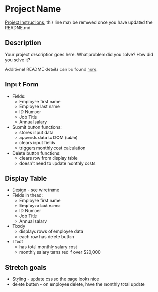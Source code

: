 # Project Name

[Project Instructions](./INSTRUCTIONS.md), this line may be removed once you have updated the README.md

## Description

Your project description goes here. What problem did you solve? How did you solve it?

Additional README details can be found [here](https://github.com/PrimeAcademy/readme-template/blob/master/README.md).


## Input Form
* Fields:
    * Employee first name
    * Employee last name
    * ID Number
    * Job Title
    * Annual salary
* Submit button functions:
    * stores input data
    * appends data to DOM (table)
    * clears input fields
    * triggers monthly cost calculation
* Delete button functions:
    * clears row from display table
    * doesn't need to update monthly costs

## Display Table
* Design - see wireframe
* Fields in thead:
    * Employee first name
    * Employee last name
    * ID Number
    * Job Title
    * Annual salary
* Tbody
    * displays rows of employee data
    * each row has delete button
* Tfoot
    * has total monthly salary cost
    * monthly salary turns red if over $20,000

## Stretch goals
* Styling - update css so the page looks nice
* delete button - on employee delete, have the monthly total update